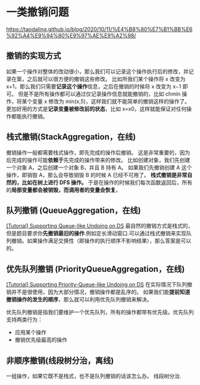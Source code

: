 # 一类撤销问题

https://taodaling.github.io/blog/2020/10/11/%E4%B8%80%E7%B1%BB%E6%92%A4%E9%94%80%E9%97%AE%E9%A2%98/

## 撤销的实现方式

如果一个操作对整体的改动很小，那么我们可以记录这个操作执行后的修改，并记录在案，之后就可以很方便的撤销这些修改。
比如所我们某个操作将 x 改变为 x+1，那么我们只需要**记录这个操作**信息，之后在撤销的时候将 x 改变为 x−1 即可。
但是不是所有操作都可以通过仅记录操作信息就能撤销的，比如 chmin 操作，将某个变量 x 修改为 min(x,5)，这样我们就不能简单的撤销这样的操作了。
更加好用的方式是**记录变量被修改前的状态**，比如 x=x0，这样就能保证对任何操作都能执行撤销。

## 栈式撤销(StackAggregation，在线)

撤销操作一般都需要栈式操作，即先完成的操作后撤销。
这是非常重要的，因为后完成的操作可能**依赖于**先完成的操作带来的修改。
比如创建对象，我们先创建一个对象 A，之后创建一个对象 B，并且 B 持有 A。
如果我们先撤销创建 A 这个操作，即销毁 A，那么会导致销毁 B 的时候 A 已经不可用了。
**栈式撤销是非常自然的，比如在树上进行 DFS 操作。**
于是在操作的时候我们每次函数返回后，所有的**局部变量都会被销毁，而调用者的变量会恢复**。

## 队列撤销 (QueueAggregation，在线)

[[Tutorial] Supporting Queue-like Undoing on DS](https://codeforces.com/blog/entry/83467)
最自然的撤销方式是栈式的，但是题目要求你**先撤销最旧的操作**.例如定长滑动窗口.可以通过栈式撤销来实现队列撤销。如果操作满足交换性（即操作的执行顺序不影响结果），那么答案是可以的。

## 优先队列撤销 (PriorityQueueAggregation，在线)

[[Tutorial] Supporting Priority-Queue-like Undoing on DS](https://codeforces.com/blog/entry/111117)
在实际情况下队列撤销并不是很使用，因为大部分情况，撤销操作都是乱序的。
如果我们能**提前知道撤销操作的发生的顺序**，那么就可以利用优先队列撤销来解决。

优先队列撤销是指我们要维护一个优先队列，所有的操作都带有优先级。优先队列支持两类行为：

- 应用某个操作
- 撤销优先级最高的操作

## 非顺序撤销(线段树分治，离线)

一组操作，如果它既不是栈式，也不是队列撤销的话该怎么办。
线段树分治.
